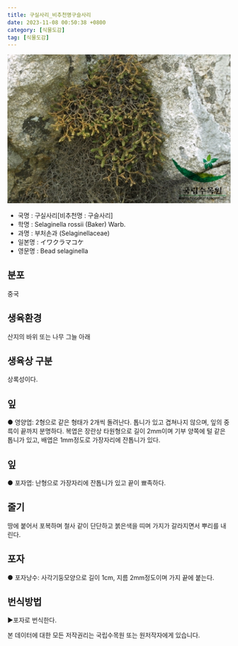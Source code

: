 ```yaml
---
title: 구실사리_비추천명구슬사리
date: 2023-11-08 00:50:38 +0800
category: [식물도감]
tag: [식물도감]
---
```




![구실사리[비추천명 : 구슬사리]](/assets/img/fileUpload/plants/basic/Selaginellaceae/Selaginella/195/1_th2.JPG)
- 국명 : 구실사리[비추천명 : 구슬사리]
- 학명 : Selaginella rossii (Baker) Warb.
- 과명 : 부처손과 (Selaginellaceae)
- 일본명 : イワクラマコケ
- 영문명 : Bead selaginella


## 분포
중국
## 생육환경
산지의 바위 또는 나무 그늘 아래 
## 생육상 구분
상록성이다. 
## 잎
● 영양엽: 2형으로 같은 형태가 2개씩 돌려난다. 톱니가 있고 겹쳐나지 않으며, 잎의 중륵이 끝까지 분명하다. 복엽은 장란상 타원형으로 길이 2mm이며 기부 양쪽에 털 같은 톱니가 있고, 배엽은 1mm정도로 가장자리에 잔톱니가 있다. 
## 잎
● 포자엽: 난형으로 가장자리에 잔톱니가 있고 끝이 뾰족하다. 
## 줄기
땅에 붙어서 포복하며 철사 같이 단단하고 붉은색을 띠며 가지가 갈라지면서 뿌리를 내린다. 
## 포자
● 포자낭수: 사각기둥모양으로 길이 1cm, 지름 2mm정도이며 가지 끝에 붙는다. 
## 번식방법
▶포자로 번식한다.






본 데이터에 대한 모든 저작권리는 국립수목원 또는 원저작자에게 있습니다.
